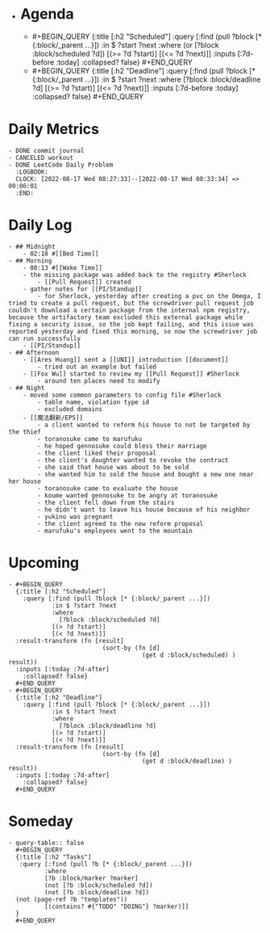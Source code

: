 - # Agenda
	- #+BEGIN_QUERY
	  {:title [:h2 "Scheduled"]
	    :query [:find (pull ?block [* {:block/_parent ...}])
	            :in $ ?start ?next
	            :where
	            (or
	              [?block :block/scheduled ?d])
	            [(>= ?d ?start)]
	            [(<= ?d ?next)]]
	  :inputs [:7d-before :today]
	    :collapsed? false}
	  #+END_QUERY
	- #+BEGIN_QUERY
	  {:title [:h2 "Deadline"]
	    :query [:find (pull ?block [* {:block/_parent ...}])
	            :in $ ?start ?next
	            :where
	              [?block :block/deadline ?d]
	            [(>= ?d ?start)]
	            [(<= ?d ?next)]]
	    :inputs [:7d-before :today]
	    :collapsed? false}
	  #+END_QUERY
# Daily Metrics
	- DONE commit journal
	- CANCELED workout
	- DONE LeetCode Daily Problem
	  :LOGBOOK:
	  CLOCK: [2022-08-17 Wed 08:27:33]--[2022-08-17 Wed 08:33:34] =>  00:06:01
	  :END:
# Daily Log
	- ## Midnight
		- 02:18 #[[Bed Time]]
	- ## Morning
		- 08:13 #[[Wake Time]]
		- the missing package was added back to the registry #Sherlock
			- [[Pull Request]] created
		- gather notes for [[PI/Standup]]
			- for Sherlock, yesterday after creating a pvc on the Omega, I tried to create a pull request, but the screwdriver pull request job couldn't download a certain package from the internal npm registry, because the artifactory team excluded this external package while fixing a security issue, so the job kept failing, and this issue was reported yesterday and fixed this morning, so now the screwdriver job can run successfully
		- [[PI/Standup]]
	- ## Afternoon
		- [[Ares Huang]] sent a [[UNI]] introduction [[document]]
			- tried out an example but failed
		- [[Fox Wu]] started to review my [[Pull Request]] #Sherlock
			- around ten places need to modify
	- ## Night
		- moved some common parameters to config file #Sherlock
			- table name, violation type id
			- excluded domains
		- [[魔法翻新/EP5]]
			- a client wanted to reform his house to not be targeted by the thief
			- toranosuke came to marufuku
			- he hoped gennosuke could bless their marriage
			- the client liked their proposal
			- the client's daughter wanted to revoke the contract
			- she said that house was about to be sold
			- she wanted him to sold the house and bought a new one near her house
			- toranosuke came to evaluate the house
			- koume wanted gennosuke to be angry at toranosuke
			- the client fell down from the stairs
			- he didn't want to leave his house because of his neighbor
			- yukino was pregnant
			- the client agreed to the new reform proposal
			- marufuku's employees went to the mountain
# Upcoming
	- #+BEGIN_QUERY
	  {:title [:h2 "Scheduled"]
	    :query [:find (pull ?block [* {:block/_parent ...}])
	            :in $ ?start ?next
	            :where
	              [?block :block/scheduled ?d]
	            [(> ?d ?start)]
	            [(< ?d ?next)]]
	  :result-transform (fn [result]
	                          (sort-by (fn [d]
	                                     (get d :block/scheduled) ) result))    
	  :inputs [:today :7d-after]
	    :collapsed? false}
	  #+END_QUERY
	- #+BEGIN_QUERY
	  {:title [:h2 "Deadline"]
	    :query [:find (pull ?block [* {:block/_parent ...}])
	            :in $ ?start ?next
	            :where
	              [?block :block/deadline ?d]
	            [(> ?d ?start)]
	            [(< ?d ?next)]]
	  :result-transform (fn [result]
	                          (sort-by (fn [d]
	                                     (get d :block/deadline) ) result))    
	  :inputs [:today :7d-after]
	    :collapsed? false}
	  #+END_QUERY
# Someday
	- query-table:: false
	  #+BEGIN_QUERY
	  {:title [:h2 "Tasks"]
	   :query [:find (pull ?b [* {:block/_parent ...}])
	          :where
	          [?b :block/marker ?marker]
	          (not [?b :block/scheduled ?d])
	          (not [?b :block/deadline ?d])
	  (not (page-ref ?b "templates"))
	          [(contains? #{"TODO" "DOING"} ?marker)]]
	  }
	  #+END_QUERY